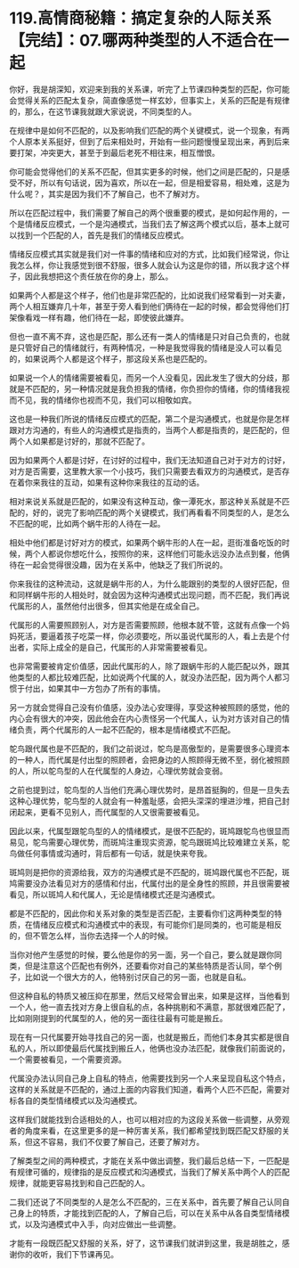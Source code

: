# 119.高情商秘籍：搞定复杂的人际关系【完结】：07.哪两种类型的人不适合在一起

你好，我是胡深知，欢迎来到我的关系课，听完了上节课四种类型的匹配，你可能会觉得关系的匹配太复杂，简直像感觉一样玄妙，但事实上，关系的匹配是有规律的，那么，在这节课我就跟大家说说，不同类型的人。

在规律中是如何不匹配的，以及影响我们匹配的两个关键模式，说一个现象，有两个人原本关系挺好，但到了后来相处时，开始有一些问题慢慢呈现出来，再到后来要打架，冲突更大，甚至于到最后老死不相往来，相互憎恨。

你可能会觉得他们的关系不匹配，但其实更多的时候，他们之间是匹配的，只是感受不好，所以有句话说，因为喜欢，所以在一起，但是相爱容易，相处难，这是为什么呢？，其实是因为我们不了解自己，也不了解对方。

所以在匹配过程中，我们需要了解自己的两个很重要的模式，是如何起作用的，一个是情绪反应模式，一个是沟通模式，当我们去了解这两个模式以后，基本上就可以找到一个匹配的人，首先是我们的情绪反应模式。

情绪反应模式其实就是我们对一件事的情绪和应对的方式，比如我们经常说，你让我怎么样，你让我感觉到很不舒服，很多人就会认为这是你的错，所以我才这个样子，因此我想把这个责任放在你的身上，那么。

如果两个人都是这个样子，他们也是非常匹配的，比如说我们经常看到一对夫妻，两个人相互嫌弃几十年，甚至于旁人看到他们俩待在一起的时候，都会觉得他们打架像看戏一样有趣，他们待在一起，即使彼此嫌弃。

但也一直不离不弃，这也是匹配，那么还有一类人的情绪是只对自己负责的，也就是只管好自己的情绪就行，有两种情况，一种是我觉得我的情绪是没人可以看见的，如果说两个人都是这个样子，那这段关系也是匹配的。

如果说一个人的情绪需要被看见，而另一个人没看见，因此发生了很大的分歧，那就是不匹配的，另一种情况就是我负担我的情绪，你负担你的情绪，你的情绪我视而不见，我的情绪你也视而不见，我们可以相敬如宾。

这也是一种我们所说的情绪反应模式的匹配，第二个是沟通模式，也就是你是怎样跟对方沟通的，有些人的沟通模式是指责的，当两个人都是指责的，是匹配的，但两个人如果都是讨好的，那就不匹配了。

因为如果两个人都是讨好，在讨好的过程中，我们无法知道自己对于对方的讨好，对方是否需要，这里教大家一个小技巧，我们只需要去看双方的沟通模式，是否存在着你来我往的互动，如果有这种你来我往的互动的话。

相对来说关系就是匹配的，如果没有这种互动，像一潭死水，那这种关系就是不匹配的，好的，说完了影响匹配的两个关键模式，我们再看看不同类型的人，是怎么不匹配的呢，比如两个蜗牛形的人待在一起。

相处中他们都是讨好对方的模式，如果两个蜗牛形的人在一起，逛街准备吃饭的时候，两个人都说你想吃什么，按照你的来，这样他们可能永远没办法点到餐，他俩待在一起会觉得很没趣，因为在关系中，他缺乏了我们所说的。

你来我往的这种流动，这就是蜗牛形的人，为什么能跟别的类型的人很好匹配，但和同样蜗牛形的人相处时，就会因为这种沟通模式出现问题，而不匹配，我们再说代属形的人，虽然他付出很多，但其实他是在成全自己。

代属形的人需要照顾别人，对方是否需要照顾，他根本就不管，这就有点像一个妈妈死活，要逼着孩子吃菜一样，你必须要吃，所以虽说代属形的人，看上去是个付出者，实际上成全的是自己，代属形的人非常需要被看见。

也非常需要被肯定价值感，因此代属形的人，除了跟蜗牛形的人能匹配以外，跟其他类型的人都比较难匹配，比如说两个代属的人，就没办法匹配，因为两个人都习惯于付出，如果其中一方包办了所有的事情。

另一方就会觉得自己没有价值感，没办法心安理得，享受这种被照顾的感觉，他的内心会有很大的冲突，因此他会在内心责怪另一个代属人，认为对方该对自己的情绪负责，两个代属形的人一起不匹配的，根本是情绪模式不匹配。

鸵鸟跟代属也是不匹配的，我们之前说过，鸵鸟是高傲型的，是需要很多心理资本的一种人，而代属是付出型的照顾者，会把身边的人照顾得无微不至，弱化被照顾的人，所以鸵鸟型的人在代属型的人身边，心理优势就会变弱。

之前也提到过，鸵鸟型的人当他们充满心理优势时，是昂首挺胸的，但是一旦失去这种心理优势，鸵鸟型的人就会有一种羞耻感，会把头深深的埋进沙堆，把自己封闭起来，更看不见别人，而代属型的人又很需要被看见。

因此以来，代属型跟鸵鸟型的人的情绪模式，是很不匹配的，斑鸠跟鸵鸟也很显而易见，鸵鸟需要心理优势，而斑鸠注重现实资源，鸵鸟跟斑鸠比较难建立关系，鸵鸟做任何事情或沟通时，背后都有一句话，就是快来夸我。

斑鸠则是把你的资源给我，双方的沟通模式是不匹配的，斑鸠跟代属也不匹配，斑鸠需要没办法看见对方的感情和付出，代属付出的是全身性的照顾，并且很需要被看见，所以斑鸠人和代属人，无论是情绪模式还是沟通模式。

都是不匹配的，因此你和关系对象的类型是否匹配，主要看你们这两种类型的特质，在情绪反应模式和沟通模式中的表现，有可能你们是同类的，也可能是相反的，但不管怎么样，当你去选择一个人的时候。

当你对他产生感觉的时候，要么他是你的另一面，另一个自己，要么就是跟你同类，但是注意这个匹配也有例外，还要看你对自己的某些特质是否认同，举个例子，比如说一个很大方的人，他特别讨厌自己的另一面，也就是自私。

但这种自私的特质又被压抑在那里，然后又经常会冒出来，如果是这样，当他看到一个人，他一直去找对方身上很自私的点，各种挑剔和不满意，那就很难匹配了，比如刚刚提到的代属型的人，他的另一面往往最有可能是搬丘。

现在有一只代属要开始寻找自己的另一面，也就是搬丘，而他们本身其实都是很自私的人，所以即使最后代属找到搬丘人，他俩也没办法匹配，就像我们前面说的，一个需要被看见，一个需要资源。

代属没办法认同自己身上自私的特点，他需要找到另一个人来呈现自私这个特点，这样的关系就是不匹配的，通过上面的内容我们知道，看两个人匹不匹配，需要对标各自的类型情绪模式以及沟通模式。

这样我们就能找到合适相处的人，也可以相对应的为这段关系做一些调整，从旁观者的角度来看，在这里更多的是一种厉害关系，我们都希望找到既匹配又舒服的关系，但这不容易，我们不仅要了解自己，还要了解对方。

了解类型之间的两种模式，才能在关系中做出调整，我们最后总结一下，一匹配是有规律可循的，规律指的是反应模式和沟通模式，当我们了解关系中两个人的匹配规律，就能更容易找到和自己匹配的人。

二我们还说了不同类型的人是怎么不匹配的，三在关系中，首先要了解自己认同自己身上的特质，才能找到匹配的人，了解自己后，可以在关系中从各自类型情绪模式，以及沟通模式中入手，向对应做出一些调整。

才能有一段既匹配又舒服的关系，好了，这节课我们就讲到这里，我是胡胜之，感谢你的收听，我们下节课再见。